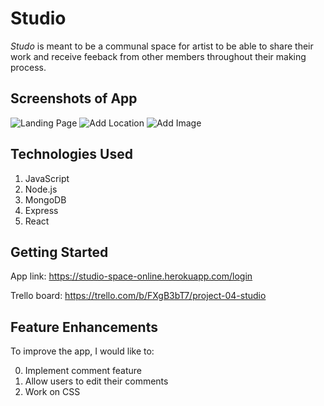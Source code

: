 # Studio

*Studo* is meant to be a communal space for artist to be able to share their work and receive feeback from other members throughout their making process.

## Screenshots of App 

![Landing Page](https://i.imgur.com/q95iqt1.jpg)
![Add Location](https://i.imgur.com/wE48ybl.png)
![Add Image](https://i.imgur.com/cBZKiAb.png)


## Technologies Used
1. JavaScript
2. Node.js
3. MongoDB
4. Express
5. React 

## Getting Started
App link: https://studio-space-online.herokuapp.com/login

Trello board: https://trello.com/b/FXgB3bT7/project-04-studio

## Feature Enhancements

 To improve the app, I would like to:
 
 0. Implement comment feature 
 1. Allow users to edit their comments
 2. Work on CSS
